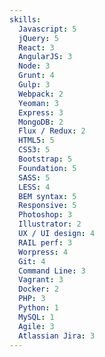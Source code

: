 ```yaml
---
skills:
  Javascript: 5
  jQuery: 5
  React: 3
  AngularJS: 3
  Node: 3
  Grunt: 4
  Gulp: 3
  Webpack: 2
  Yeoman: 3
  Express: 3
  MongoDB: 2
  Flux / Redux: 2
  HTML5: 5
  CSS3: 5
  Bootstrap: 5
  Foundation: 5
  SASS: 5
  LESS: 4
  BEM syntax: 5
  Responsive: 5
  Photoshop: 3
  Illustrator: 2
  UX / UI design: 4
  RAIL perf: 3
  Worpress: 4
  Git: 4
  Command Line: 3
  Vagrant: 3
  Docker: 2
  PHP: 3
  Python: 1
  MySQL: 1
  Agile: 3
  Atlassian Jira: 3
---
```

